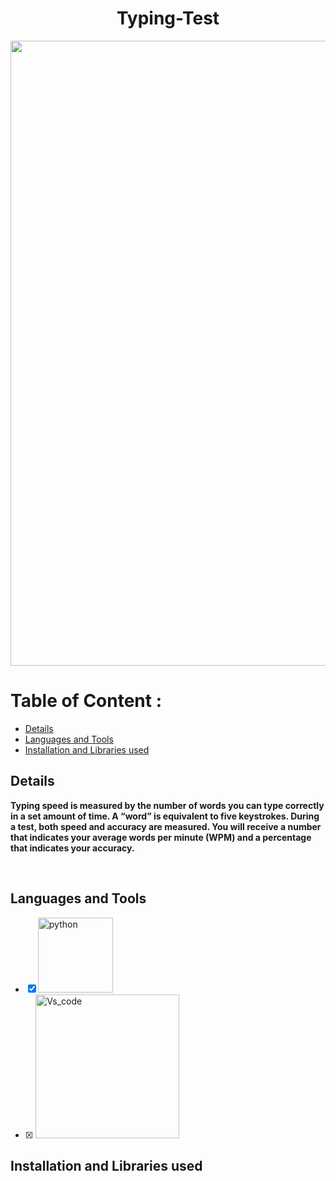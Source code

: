 <h1 align="center">Typing-Test</h1>

<img align="center" src="https://github.com/Sahil-B07/Typing-Test/blob/main/assets/gifs/Typing%20Test.gif" width="1000">

</br>

# Table of Content :

- [Details](#Details)
- [Languages and Tools](#Languages-and-Tools)
- [Installation and Libraries used](#Installation-and-Libraries-used)


## Details 
**Typing speed is measured by the number of words you can type correctly in a set amount of time. 
A “word” is equivalent to five keystrokes. During a test, both speed and accuracy are measured. You will receive a number that indicates your average words per minute (WPM) and a percentage that indicates your accuracy.**

</br>

## Languages and Tools
- [x] <img src="https://img.shields.io/badge/python-3670A0?style=for-the-badge&logo=python&logoColor=ffdd54" alt="python" width="120" hight="50">&nbsp;
- [x] <img src="https://img.shields.io/badge/Visual%20Studio%20Code-0078d7.svg?style=for-the-badge&logo=visual-studio-code&logoColor=white" alt="Vs_code" width="230" hight="50">

## Installation and Libraries used
